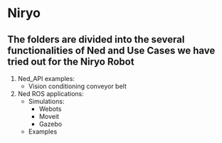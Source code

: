 # Niryo
 
## The folders are divided into the several functionalities of Ned and Use Cases we have tried out for the Niryo Robot

1. Ned_API examples:
   - Vision conditioning conveyor belt
2. Ned ROS applications:
   - Simulations:
        - Webots
        - Moveit
        - Gazebo
   - Examples
